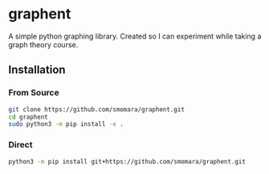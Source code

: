 # graphent

A simple python graphing library. Created so I can experiment while taking a graph theory course.

## Installation

### From Source
```bash
git clone https://github.com/smomara/graphent.git
cd graphent
sudo python3 -m pip install -e .
```
### Direct
```bash
python3 -m pip install git+https://github.com/smomara/graphent.git
```